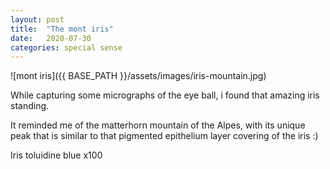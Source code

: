 ```yaml
---
layout: post
title:  "The mont iris"
date:   2020-07-30 
categories: special sense
---
```


![mont iris]({{ BASE_PATH }}/assets/images/iris-mountain.jpg)

While capturing some micrographs of the eye ball, i found that amazing iris standing. 


It reminded me of the matterhorn mountain of the Alpes, with its unique peak that is similar to that pigmented epithelium layer covering of the iris :)


Iris toluidine blue x100
